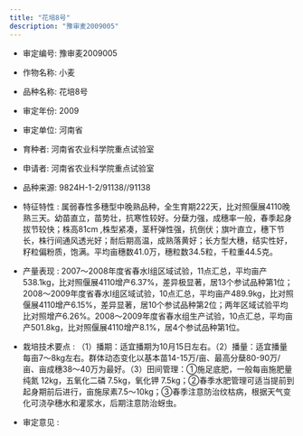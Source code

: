 ```yaml
---
title: "花培8号"
description: "豫审麦2009005"
---
```

* 审定编号:  豫审麦2009005

*  作物名称:  小麦

*  品种名称:  花培8号

*  审定年份:  2009

*  审定单位:  河南省

* 育种者:  河南省农业科学院重点试验室

*  申请者:  河南省农业科学院重点试验室

*  品种来源:  9824H-1-2/91138//91138


*  特征特性 : 
属弱春性多穗型中晚熟品种，全生育期222天，比对照偃展4110晚熟三天。幼苗直立，苗势壮，抗寒性较好。分蘖力强，成穗率一般，春季起身拔节较快；株高81cm ,株型紧凑，茎秆弹性强，抗倒伏；旗叶直立，穗下节长，株行间通风透光好；耐后期高温，成熟落黄好；长方型大穗，结实性好，籽粒偏粉质，饱满。平均亩穗数41.0万，穗粒数34.5粒，千粒重44.5克。

 
*  产量表现 : 
2007～2008年度省春水Ⅰ组区域试验，11点汇总，平均亩产538.1kg，比对照偃展4110增产6.37%，差异极显著，居13个参试品种第1位；2008～2009年度省春水Ⅰ组区域试验，10点汇总，平均亩产489.9kg，比对照偃展4110增产6.15%，差异显著，居10个参试品种第2位；两年区域试验平均比对照增产6.26%。2008～2009年度省春水组生产试验，10点汇总，平均亩产501.8kg，比对照偃展4110增产8.1%，居4个参试品种第1位。


*  栽培技术要点 : 
（1）播期：适宜播期为10月15日左右。（2）播量：适宜播量每亩7～8kg左右。群体动态变化以基本苗14-15万/亩、最高分蘖80-90万/亩、亩成穗38～40万为最好。（3）田间管理：①施足底肥，一般每亩施肥量纯氮 12kg，五氧化二磷 7.5kg，氧化钾 7.5kg；②春季水肥管理可适当提前到起身期前后进行，亩施尿素7.5～10kg；③春季注意防治纹枯病，根据天气变化可浇孕穗水和灌浆水，后期注意防治蚜虫。


*  审定意见 : 

